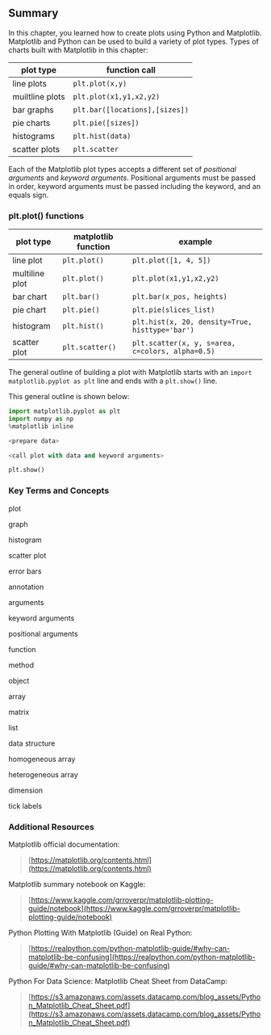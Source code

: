 
## Summary
In this chapter, you learned how to create plots using Python and Matplotlib. Matplotlib and Python can be used to build a variety of plot types.
Types of charts built with Matplotlib in this chapter:

| plot type | function call |
| --- | --- |
| line plots | ```plt.plot(x,y)``` |
| muiltline plots | ```plt.plot(x1,y1,x2,y2)``` |
| bar graphs | ```plt.bar([locations],[sizes])``` |
| pie charts | ```plt.pie([sizes])```
| histograms | ```plt.hist(data)``` |
| scatter plots | ```plt.scatter``` |
Each of the Matplotlib plot types accepts a different set of _positional arguments_ and _keyword arguments_. Positional arguments must be passed in order, keyword arguments must be passed including the keyword, and an equals sign. 
### plt.plot() functions

| plot type | matplotlib function | example |
| --- | --- | --- |
| line plot | ```plt.plot()``` | ```plt.plot([1, 4, 5])``` |
| multiline plot | ```plt.plot()``` | ```plt.plot(x1,y1,x2,y2)``` |
| bar chart | ```plt.bar()``` | ```plt.bar(x_pos, heights)``` |
| pie chart | ```plt.pie()``` | ```plt.pie(slices_list)``` |
| histogram | ```plt.hist()``` | ```plt.hist(x, 20, density=True, histtype='bar')```
| scatter plot | ```plt.scatter()``` | ```plt.scatter(x, y, s=area, c=colors, alpha=0.5)``` |
The general outline of building a plot with Matplotlib starts with an ```import matplotlib.pyplot as plt``` line and ends with a ```plt.show()``` line.

This general outline is shown below:

```python
import matplotlib.pyplot as plt
import numpy as np
%matplotlib inline

<prepare data>

<call plot with data and keyword arguments>

plt.show()
```
### Key Terms and Concepts
plot

graph

histogram

scatter plot

error bars

annotation

arguments

keyword arguments

positional arguments

function

method

object

array

matrix

list

data structure

homogeneous array

heterogeneous array

dimension

tick labels
### Additional Resources
Matplotlib official documentation: 

 > [https://matplotlib.org/contents.html](https://matplotlib.org/contents.html)

Matplotlib summary notebook on Kaggle:

 > [https://www.kaggle.com/grroverpr/matplotlib-plotting-guide/notebook](https://www.kaggle.com/grroverpr/matplotlib-plotting-guide/notebook)

Python Plotting With Matplotlib (Guide) on Real Python:

 > [https://realpython.com/python-matplotlib-guide/#why-can-matplotlib-be-confusing](https://realpython.com/python-matplotlib-guide/#why-can-matplotlib-be-confusing)

Python For Data Science: Matplotlib Cheat Sheet from DataCamp:

 > [https://s3.amazonaws.com/assets.datacamp.com/blog_assets/Python_Matplotlib_Cheat_Sheet.pdf](https://s3.amazonaws.com/assets.datacamp.com/blog_assets/Python_Matplotlib_Cheat_Sheet.pdf)
 

